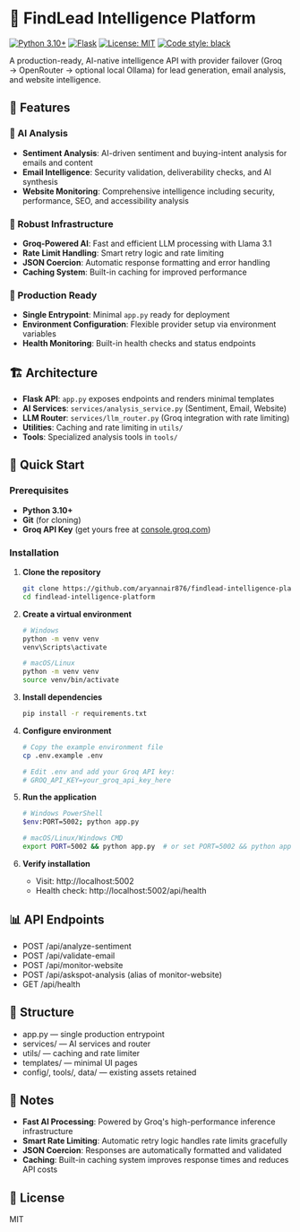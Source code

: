 # 🚀 FindLead Intelligence Platform

[![Python 3.10+](https://img.shields.io/badge/python-3.10+-blue.svg)](https://www.python.org/downloads/)
[![Flask](https://img.shields.io/badge/Flask-3.0.0-green.svg)](https://flask.palletsprojects.com/)
[![License: MIT](https://img.shields.io/badge/License-MIT-yellow.svg)](https://opensource.org/licenses/MIT)
[![Code style: black](https://img.shields.io/badge/code%20style-black-000000.svg)](https://github.com/psf/black)

A production-ready, AI-native intelligence API with provider failover (Groq → OpenRouter → optional local Ollama) for lead generation, email analysis, and website intelligence.

## 🌟 Features

### 🧠 AI Analysis
- **Sentiment Analysis**: AI-driven sentiment and buying-intent analysis for emails and content
- **Email Intelligence**: Security validation, deliverability checks, and AI synthesis
- **Website Monitoring**: Comprehensive intelligence including security, performance, SEO, and accessibility analysis

### 🔄 Robust Infrastructure
- **Groq-Powered AI**: Fast and efficient LLM processing with Llama 3.1
- **Rate Limit Handling**: Smart retry logic and rate limiting
- **JSON Coercion**: Automatic response formatting and error handling
- **Caching System**: Built-in caching for improved performance

### 🚀 Production Ready
- **Single Entrypoint**: Minimal `app.py` ready for deployment
- **Environment Configuration**: Flexible provider setup via environment variables
- **Health Monitoring**: Built-in health checks and status endpoints

## 🏗️ Architecture

- **Flask API**: `app.py` exposes endpoints and renders minimal templates
- **AI Services**: `services/analysis_service.py` (Sentiment, Email, Website)
- **LLM Router**: `services/llm_router.py` (Groq integration with rate limiting)
- **Utilities**: Caching and rate limiting in `utils/`
- **Tools**: Specialized analysis tools in `tools/`

## 🚀 Quick Start

### Prerequisites
- **Python 3.10+**
- **Git** (for cloning)
- **Groq API Key** (get yours free at [console.groq.com](https://console.groq.com))

### Installation

1. **Clone the repository**
   ```bash
   git clone https://github.com/aryannair876/findlead-intelligence-platform.git
   cd findlead-intelligence-platform
   ```

2. **Create a virtual environment**
   ```bash
   # Windows
   python -m venv venv
   venv\Scripts\activate

   # macOS/Linux  
   python -m venv venv
   source venv/bin/activate
   ```

3. **Install dependencies**
   ```bash
   pip install -r requirements.txt
   ```

4. **Configure environment**
   ```bash
   # Copy the example environment file
   cp .env.example .env
   
   # Edit .env and add your Groq API key:
   # GROQ_API_KEY=your_groq_api_key_here
   ```

5. **Run the application**
   ```bash
   # Windows PowerShell
   $env:PORT=5002; python app.py
   
   # macOS/Linux/Windows CMD
   export PORT=5002 && python app.py  # or set PORT=5002 && python app.py
   ```

6. **Verify installation**
   - Visit: http://localhost:5002
   - Health check: http://localhost:5002/api/health

## 📊 API Endpoints

- POST /api/analyze-sentiment
- POST /api/validate-email
- POST /api/monitor-website
- POST /api/askspot-analysis (alias of monitor-website)
- GET  /api/health

## 📁 Structure

- app.py — single production entrypoint
- services/ — AI services and router
- utils/ — caching and rate limiter
- templates/ — minimal UI pages
- config/, tools/, data/ — existing assets retained

## 🔐 Notes

- **Fast AI Processing**: Powered by Groq's high-performance inference infrastructure
- **Smart Rate Limiting**: Automatic retry logic handles rate limits gracefully  
- **JSON Coercion**: Responses are automatically formatted and validated
- **Caching**: Built-in caching system improves response times and reduces API costs

## 📄 License

MIT
